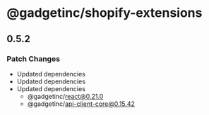 # @gadgetinc/shopify-extensions

## 0.5.2

### Patch Changes

- Updated dependencies
- Updated dependencies
- Updated dependencies
  - @gadgetinc/react@0.21.0
  - @gadgetinc/api-client-core@0.15.42
